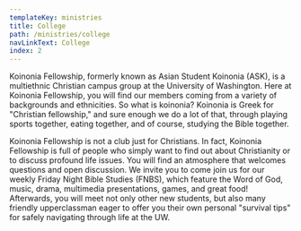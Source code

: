 ```yaml
---
templateKey: ministries
title: College
path: /ministries/college
navLinkText: College
index: 2
---
```


Koinonia Fellowship, formerly known as Asian Student Koinonia (ASK), is a multiethnic Christian campus group at the University of Washington. Here at Koinonia Fellowship, you will find our members coming from a variety of backgrounds and ethnicities. So what is koinonia? Koinonia is Greek for "Christian fellowship," and sure enough we do a lot of that, through playing sports together, eating together, and of course, studying the Bible together.

Koinonia Fellowship is not a club just for Christians. In fact, Koinonia Fellowship is full of people who simply want to find out about Christianity or to discuss profound life issues. You will find an atmosphere that welcomes questions and open discussion. We invite you to come join us for our weekly Friday Night Bible Studies (FNBS), which feature the Word of God, music, drama, multimedia presentations, games, and great food! Afterwards, you will meet not only other new students, but also many friendly upperclassman eager to offer you their own personal "survival tips" for safely navigating through life at the UW.
